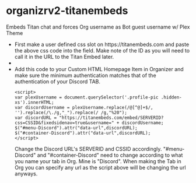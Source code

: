 # organizrv2-titanembeds
Embeds Titan chat and forces Org username as Bot guest username w/ Plex Theme

<ul>
  <li>First make a user defined css slot on https://titanembeds.com and paste the above css code into the field.  Make note of the ID as you will need to call it in the URL to the Titan Embed later.<li>
<li>Add this code to your Custom HTML Homepage Item in Organizer and make sure the minimum authentication matches that of the authentication of your Discord TAB.

```
<script>
var plexUsername = document.querySelector('.profile-pic .hidden-xs').innerHTML;
var discordUsername = plexUsername.replace(/@[^@]+$/, '').replace(/\./g,"_").replace(/ /g,"%20");
var discordURL = "https://titanembeds.com/embed/SERVERID?css=CSSID&fixedsidenav=true&username=" + discordUsername;
$("#menu-Discord").attr("data-url",discordURL);
$("#container-Discord").attr("data-url",discordURL);
</script>
```

Change the Discord URL's SERVERID and CSSID accordingly.
"#menu-Discord" and "#container-Discord" need to change according to what you name your tab in Org.  Mine is "Discord". When making the Tab in Org you can specify any url as the script above will be changing the url anyways.</li>
</ul>
